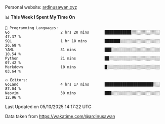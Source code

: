 Personal website: [ardinusawan.xyz](https://ardinusawan.xyz)

<!--START_SECTION:waka-->
📊 **This Week I Spent My Time On** 

```text
💬 Programming Languages: 
Go                       2 hrs 20 mins       ████████████░░░░░░░░░░░░░   47.37 % 
SQL                      1 hr 18 mins        ███████░░░░░░░░░░░░░░░░░░   26.68 % 
YAML                     31 mins             ███░░░░░░░░░░░░░░░░░░░░░░   10.54 % 
Python                   21 mins             ██░░░░░░░░░░░░░░░░░░░░░░░   07.42 % 
Markdown                 10 mins             █░░░░░░░░░░░░░░░░░░░░░░░░   03.64 % 

🔥 Editors: 
GoLand                   4 hrs 17 mins       ██████████████████████░░░   87.04 % 
Neovim                   38 mins             ███░░░░░░░░░░░░░░░░░░░░░░   12.96 % 
```


 Last Updated on 05/10/2025 14:17:22 UTC
<!--END_SECTION:waka-->
Data taken from https://wakatime.com/@ardinusawan
